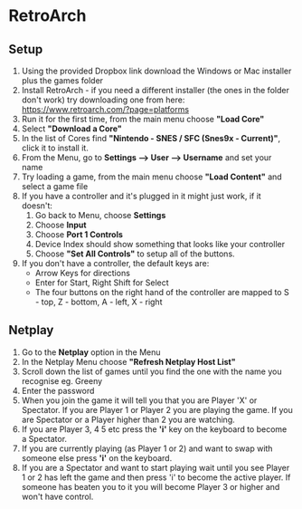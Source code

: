 # RetroArch 

## Setup

1. Using the provided Dropbox link download the Windows or Mac installer plus the games folder
2. Install RetroArch - if you need a different installer (the ones in the folder don't work) try downloading one from here: https://www.retroarch.com/?page=platforms
3. Run it for the first time, from the main menu choose **"Load Core"**
4. Select **"Download a Core"**
5. In the list of Cores find **"Nintendo - SNES / SFC (Snes9x - Current)"**, click it to install it.
6. From the Menu, go to **Settings --> User --> Username** and set your name
7. Try loading a game, from the main menu choose **"Load Content"** and select a game file
8. If you have a controller and it's plugged in it might just work, if it doesn't:  
   1. Go back to Menu, choose **Settings**
   2. Choose **Input**
   3. Choose **Port 1 Controls**
   4. Device Index should show something that looks like your controller
   5. Choose **"Set All Controls"** to setup all of the buttons. 
9. If you don't have a controller, the default keys are:
   * Arrow Keys for directions
   * Enter for Start, Right Shift for Select
   * The four buttons on the right hand of the controller are mapped to S - top, Z - bottom, A - left, X - right
    
## Netplay

1. Go to the **Netplay** option in the Menu
2. In the Netplay Menu choose **"Refresh Netplay Host List"**
3. Scroll down the list of games until you find the one with the name you recognise eg. Greeny
4. Enter the password
5. When you join the game it will tell you that you are Player 'X' or Spectator. If you are Player 1 or Player 2 you are playing the game. If you are Spectator or a Player higher than 2 you are watching. 
6. If you are Player 3, 4 5 etc press the **'i'** key on the keyboard to become a Spectator.
7. If you are currently playing (as Player 1 or 2) and want to swap with someone else press **'i'** on the keyboard.
8. If you are a Spectator and want to start playing wait until you see Player 1 or 2 has left the game and then press 'i' to become the active player. If someone has beaten you to it you will become Player 3 or higher and won't have control.

